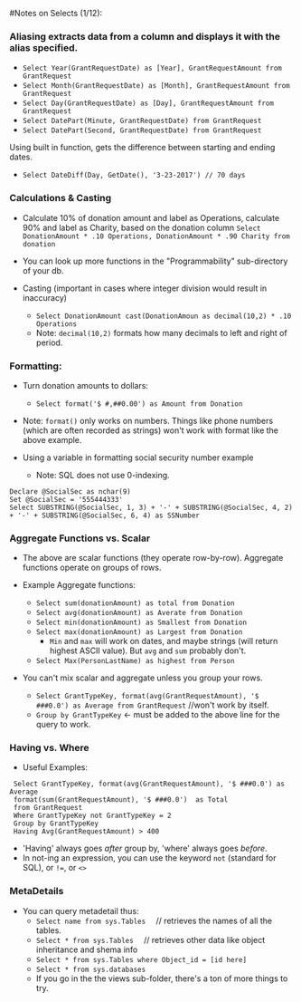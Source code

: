 

#Notes on Selects (1/12):

### Aliasing extracts data from a column and displays it with the alias specified. 
  - ```Select Year(GrantRequestDate) as [Year], GrantRequestAmount from GrantRequest```
  - ```Select Month(GrantRequestDate) as [Month], GrantRequestAmount from GrantRequest```
  - ```Select Day(GrantRequestDate) as [Day], GrantRequestAmount from GrantRequest```
  - ```Select DatePart(Minute, GrantRequestDate) from GrantRequest``` 
  - ```Select DatePart(Second, GrantRequestDate) from GrantRequest```

 Using built in function, gets the difference between starting and ending dates. 
  - ```Select DateDiff(Day, GetDate(), '3-23-2017') // 70 days```

### Calculations & Casting
- Calculate 10% of donation amount and label as Operations, calculate 90% and label as Charity, based on the donation column 
 ```Select DonationAmount * .10 Operations, DonationAmount * .90 Charity from donation```
  
- You can look up more functions in the "Programmability" sub-directory of your db.

- Casting (important in cases where integer division would result in inaccuracy)
  - ```Select DonationAmount cast(DonationAmoun as decimal(10,2) * .10 Operations```
  - Note: ```decimal(10,2)``` formats how many decimals to left and right of period. 
  
### Formatting: 
  - Turn donation amounts to dollars: 
    - ```Select format('$ #,##0.00') as Amount from Donation```
  - Note: ```format()``` only works on numbers. Things like phone numbers (which are often recorded as strings) won't work with format like the above example. 


- Using a variable in formatting social security number example
  - Note: SQL does not use 0-indexing.  
```
Declare @SocialSec as nchar(9)
Set @SocialSec = '555444333'
Select SUBSTRING(@SocialSec, 1, 3) + '-' + SUBSTRING(@SocialSec, 4, 2) 
+ '-' + SUBSTRING(@SocialSec, 6, 4) as SSNumber
```
### Aggregate Functions vs. Scalar
- The above are scalar functions (they operate row-by-row). Aggregate functions operate on groups of rows. 

- Example Aggregate functions: 
  - ```Select sum(donationAmount) as total from Donation```
  - ```Select avg(donationAmount) as Averate from Donation```
  - ```Select min(donationAmount) as Smallest from Donation```
  - ```Select max(donationAmount) as Largest from Donation```
    - ```Min``` and ```max``` will work on dates, and maybe strings (will return highest ASCII value). But ```avg``` and ```sum``` probably don't. 
  - ```Select Max(PersonLastName) as highest from Person```
  
- You can't mix scalar and aggregate unless you group your rows. 
  - ```Select GrantTypeKey, format(avg(GrantRequestAmount), '$ ###0.0') as Average from GrantRequest``` //won't work by itself. 
  - ```Group by GrantTypeKey``` <- must be added to the above line for the query to work.
  
### Having vs. Where
- Useful Examples: 
```
 Select GrantTypeKey, format(avg(GrantRequestAmount), '$ ###0.0') as Average
 format(sum(GrantRequestAmount), '$ ###0.0')  as Total
 from GrantRequest
 Where GrantTypeKey not GrantTypeKey = 2
 Group by GrantTypeKey
 Having Avg(GrantRequestAmount) > 400
 ```
 - 'Having' always goes *after* group by, 'where' always goes *before*. 
 - In not-ing an expression, you can use the keyword ```not``` (standard for SQL), or ```!=```, or ```<>```
 
 
### MetaDetails
 - You can query metadetail thus: 
   - ```Select name from sys.Tables  ``` // retrieves the names of all the tables.
   - ```Select * from sys.Tables  ```  // retrieves other data like object inheritance and shema info
   - ```Select * from sys.Tables where Object_id = [id here] ``` 
   - ```Select * from sys.databases```
   - If you go in the the views sub-folder, there's a ton of more things to try. 
 
